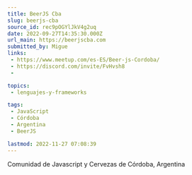 ```yaml
---
title: BeerJS Cba
slug: beerjs-cba
source_id: rec9pOGYlJkV4g2uq
date: 2022-09-27T14:35:30.000Z
url_main: https://beerjscba.com
submitted_by: Migue
links: 
 - https://www.meetup.com/es-ES/Beer-js-Cordoba/
 - https://discord.com/invite/FvHvsh8
 - 

topics: 
 - lenguajes-y-frameworks

tags: 
 - JavaScript
 - Córdoba
 - Argentina
 - BeerJS

lastmod: 2022-11-27 07:08:39
---
```


Comunidad de Javascript y Cervezas de Córdoba, Argentina
